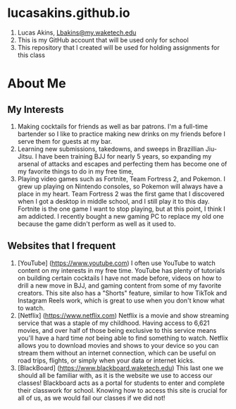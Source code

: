 # lucasakins.github.io
1. Lucas Akins, Lbakins@my.waketech.edu
2. This is my GitHub account that will be used only for school
3. This repository that I created will be used for holding assignments for this class

# About Me
## My Interests
1. Making cocktails for friends as well as bar patrons. I'm a full-time bartender so I like to practice making new drinks on my friends before I serve them for guests at my bar.
2. Learning new submissions, takedowns, and sweeps in Brazillian Jiu-Jitsu. I have been training BJJ for nearly 5 years, so expanding my arsenal of attacks and escapes and perfecting them has become one of my favorite things to do in my free time,  
3. Playing video games such as Fortnite, Team Fortress 2, and Pokemon. I grew up playing on Nintendo consoles, so Pokemon will always have a place in my heart. Team Fortress 2 was the first game that I discovered when I got a desktop in middle school, and I still play it to this day. Fortnite is the one game I want to stop playing, but at this point, I think I am addicted. I recently bought a new gaming PC to replace my old one because the game didn't perform as well as it used to. 
## Websites that I frequent
1. [YouTube] (https://www.youtube.com)
	I often use YouTube to watch content on my interests in my free time. YouTube has plenty of tutorials on building certain cocktails I have not made before, videos on how to drill a new move in BJJ, and gaming content from some of my favorite creators. This site also has a "Shorts" feature, similar to how TikTok and Instagram Reels work, which is great to use when you don't know what to watch. 
2. [Netflix] (https://www.netflix.com)
	Netflix is a movie and show streaming service that was a staple of my childhood. Having access to 6,621 movies, and over half of those being exclusive to this service means you'll have a hard time _not_ being able to find something to watch. Netflix allows you to download movies and shows to your device so you can stream them without an internet connection, which can be useful on road trips, flights, or simply when your data or internet kicks.
3. [BlackBoard] (https://www.blackboard.waketech.edu)
	This last one we should all be familiar with, as it is the website we use to access our classes! Blackboard acts as a portal for students to enter and complete their classwork for school. Knowing how to access this site is crucial for all of us, as we would fail our classes if we did not!